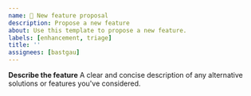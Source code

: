 ```yaml
---
name: 🚀 New feature proposal
description: Propose a new feature
about: Use this template to propose a new feature.
labels: [enhancement, triage]
title: ''
assignees: [bastgau]
---
```


**Describe the feature**
A clear and concise description of any alternative solutions or features you've considered.
